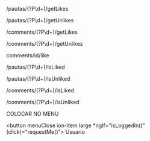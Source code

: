 /pautas/(?P<id>\d+)/getLikes

/pautas/(?P<id>\d+)/getUnlikes

/comments/(?P<id>\d+)/getLikes

/comments/(?P<id>\d+)/getUnlikes


comments/id/like


/pautas/(?P<id>\d+)/isLiked

/pautas/(?P<id>\d+)/isUnliked

/comments/(?P<id>\d+)/isLiked

/comments/(?P<id>\d+)/isUnliked

COLOCAR NO MENU

<button menuClose ion-item large *ngIf="isLoggedIn()" (click)="requestMe()"><ion-icon ios="ios-contact" md="md-contact"></ion-icon> Usuario</button>